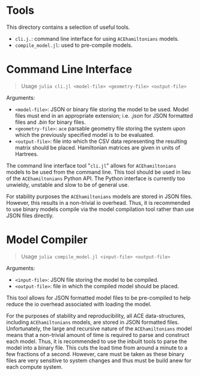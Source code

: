 # Tools
This directory contains a selection of useful tools.
 - `cli.j.`: command line interface for using `ACEhamiltonians` models.
 - `compile_model.jl`: used to pre-compile models.

# Command Line Interface
> Usage `julia cli.jl <model-file> <geometry-file> <output-file>`

Arguments:
 - `<model-file>`: JSON or binary file storing the model to be used. Model files must
   end in an appropriate extension; i.e. *.json* for JSON formatted files and *.bin*
   for binary files.
 - `<geometry-file>`: `ace` parsable geometry file storing the system upon which the
   previously specified model is to be evaluated.
 - `<output-file>`: file into which the CSV data representing the resulting matrix
   should be placed. Hamiltonian matrices are given in units of Hartrees.

The command line interface tool "`cli.jl`" allows for `ACEhamiltonians` models to be used
from the command line. This tool should be used in lieu of the `ACEhamiltonians` Python
API. The Python interface is currently too unwieldy, unstable and slow to be of general
use. 

For stability purposes the `ACEhamiltonians` models are stored in JSON files. However,
this results in a non-trivial io overhead. Thus, it is recommended to use binary models
compile via the model compilation tool rather than use JSON files directly.


# Model Compiler
> Usage `julia compile_model.jl <input-file> <output-file>`

Arguments:
 - `<input-file>`: JSON file storing the model to be compiled.
 - `<output-file>`: file in which the compiled model should be placed.

This tool allows for JSON formatted model files to be pre-compiled to help reduce the
io overhead associated with loading the model.

For the purposes of stability and reproducibility, all ACE data-structures, including
`ACEhamiltonians` models, are stored in JSON formatted files. Unfortunately, the large
and recursive nature of the `ACEhamiltonians` model means that a non-trivial amount of
time is required to parse and construct each model. Thus, it is recommended to use the
inbuilt tools to parse the model into a binary file. This cuts the load time from around
a minute to a few fractions of a second. However, care must be taken as these binary files
are very sensitive to system changes and thus must be build anew for each compute system.

